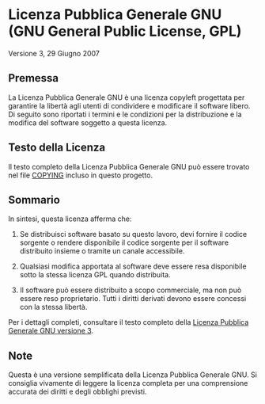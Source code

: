 # Licenza Pubblica Generale GNU (GNU General Public License, GPL)

Versione 3, 29 Giugno 2007

## Premessa

La Licenza Pubblica Generale GNU è una licenza copyleft progettata per garantire la libertà agli utenti di condividere e modificare il software libero. Di seguito sono riportati i termini e le condizioni per la distribuzione e la modifica del software soggetto a questa licenza.

## Testo della Licenza

Il testo completo della Licenza Pubblica Generale GNU può essere trovato nel file [COPYING](COPYING) incluso in questo progetto.

## Sommario

In sintesi, questa licenza afferma che:

1. Se distribuisci software basato su questo lavoro, devi fornire il codice sorgente o rendere disponibile il codice sorgente per il software distribuito insieme o tramite un canale accessibile.

2. Qualsiasi modifica apportata al software deve essere resa disponibile sotto la stessa licenza GPL quando distribuita.

3. Il software può essere distribuito a scopo commerciale, ma non può essere reso proprietario. Tutti i diritti derivati devono essere concessi con la stessa libertà.

Per i dettagli completi, consultare il testo completo della [Licenza Pubblica Generale GNU versione 3](https://www.gnu.org/licenses/gpl-3.0.html).

## Note

Questa è una versione semplificata della Licenza Pubblica Generale GNU. Si consiglia vivamente di leggere la licenza completa per una comprensione accurata dei diritti e degli obblighi previsti.


